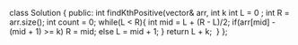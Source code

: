 class Solution {
public:
int findKthPositive(vector<int>& arr, int k
int L = 0 ;
int R = arr.size();
int count = 0;
while(L < R){
int mid = L + (R - L)/2;
if(arr[mid] - (mid + 1)  >= k)
R = mid;
else
L = mid + 1;
}
return L + k;
​
}
};